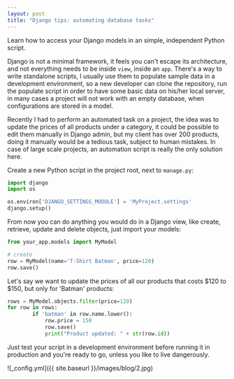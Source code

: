 ```yaml
---
layout: post
title: "Django tips: automating database tasks"
---
```


Learn how to access your Django models in an simple, independent Python script.

Django is not a minimal framework, it feels you can't escape its architecture, and not everything needs to be inside `view`, inside an `app`. There's a way to write standalone scripts, I usually use them to populate sample data in a development environment, so a new developer can clone the repository, run the populate script in order to have some basic data on his/her local server, in many cases a project will not work with an empty database, when configurations are stored in a model.

Recently I had to perform an automated task on a project, the idea was to update the prices of all products under a category, it could be possible to edit them manually in Django admin, but my client has over 200 products, doing it manually would be a tedious task, subject to human mistakes. In case of large scale projects, an automation script is really the only solution here.

Create a new Python script in the project root, next to `manage.py`:

```python
import django
import os

os.environ['DJANGO_SETTINGS_MODULE'] = 'MyProject.settings'
django.setup()
```

From now you can do anything you would do in a Django view, like create, retrieve, update and delete objects, just import your models:

```python
from your_app.models import MyModel

# create
row = MyModel(name='T-Shirt Batman', price=120)
row.save()
```

Let's say we want to update the prices of all our products that costs $120 to $150, but only for 'Batman' products:

```python
rows = MyModel.objects.filter(price=120)
for row in rows:
        if 'batman' in row.name.lower():
            row.price = 150
            row.save()
            print("Product updated: " + str(row.id))
```

Just test your script in a development environment before running it in production and you're ready to go, unless you like to live dangerously.

![_config.yml]({{ site.baseurl }}/images/blog/2.jpg)
